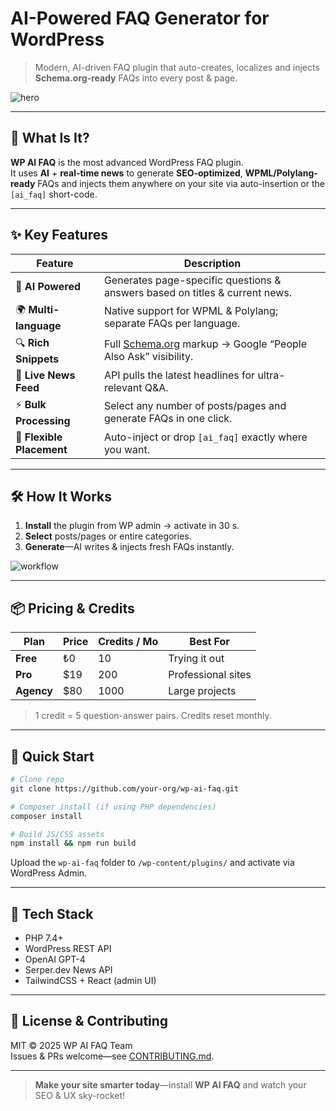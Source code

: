 # AI-Powered FAQ Generator for WordPress  
> Modern, AI-driven FAQ plugin that auto-creates, localizes and injects **Schema.org-ready** FAQs into every post & page.

![hero](https://same-il63nk72hp2-latest.netlify.app/hero.png)

---

## 🚀 What Is It?

**WP AI FAQ** is the most advanced WordPress FAQ plugin.  
It uses **AI** + **real-time news** to generate **SEO-optimized**, **WPML/Polylang-ready** FAQs and injects them anywhere on your site via auto-insertion or the `[ai_faq]` short-code.

---

## ✨ Key Features

| Feature | Description |
|---------|-------------|
| 🤖 **AI Powered** | Generates page-specific questions & answers based on titles & current news. |
| 🌍 **Multi-language** | Native support for WPML & Polylang; separate FAQs per language. |
| 🔍 **Rich Snippets** | Full [Schema.org](https://schema.org) markup → Google “People Also Ask” visibility. |
| 📰 **Live News Feed** | API pulls the latest headlines for ultra-relevant Q&A. |
| ⚡ **Bulk Processing** | Select any number of posts/pages and generate FAQs in one click. |
| 🧩 **Flexible Placement** | Auto-inject or drop `[ai_faq]` exactly where you want. |

---

## 🛠️ How It Works

1. **Install** the plugin from WP admin → activate in 30 s.  
2. **Select** posts/pages or entire categories.  
3. **Generate**—AI writes & injects fresh FAQs instantly.  

![workflow](https://same-il63nk72hp2-latest.netlify.app/how-it-works.png)

---

## 📦 Pricing & Credits

| Plan | Price | Credits / Mo | Best For |
|------|-------|--------------|----------|
| **Free** | ₺0 | 10 | Trying it out |
| **Pro** | $19 | 200 | Professional sites |
| **Agency** | $80 | 1000 | Large projects |

> 1 credit = 5 question-answer pairs. Credits reset monthly.

---

## 🏁 Quick Start

```bash
# Clone repo
git clone https://github.com/your-org/wp-ai-faq.git

# Composer install (if using PHP dependencies)
composer install

# Build JS/CSS assets
npm install && npm run build
```

Upload the `wp-ai-faq` folder to `/wp-content/plugins/` and activate via WordPress Admin.

---

## 🧪 Tech Stack

* PHP 7.4+  
* WordPress REST API  
* OpenAI GPT-4  
* Serper.dev News API  
* TailwindCSS + React (admin UI)

---

## 📄 License & Contributing

MIT © 2025 WP AI FAQ Team  
Issues & PRs welcome—see [CONTRIBUTING.md](./CONTRIBUTING.md).

---

> **Make your site smarter today**—install **WP AI FAQ** and watch your SEO & UX sky-rocket!
